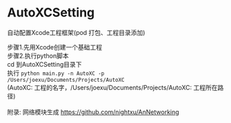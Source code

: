 # AutoXCSetting
自动配置Xcode工程框架(pod 打包、工程目录添加) </br>

步骤1.先用Xcode创建一个基础工程 </br>
步骤2.执行python脚本  </br>
    cd 到AutoXCSetting目录下 </br>
    执行 `python main.py -n AutoXC -p /Users/joexu/Documents/Projects/AutoXC` </br>
      (AutoXC: 工程的名字，/Users/joexu/Documents/Projects/AutoXC: 工程所在路径) </br>
 </br>
附录: 网络模块生成 https://github.com/nightxu/AnNetworking </br>
      
